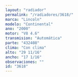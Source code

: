 ```yaml
---
layout: "radiador"
permalink: "/radiadores/3618/"
marca: "Lincoln"
modelo: "Continental"
ano: "2000"
motor: "V8 4.6"
transmision: "Automática"
parte: "432408"
clima: "Con clima"
alto: "29 11/16"
ancho: "17 1/16"
observaciones: ""
id: "3618"
---
```


